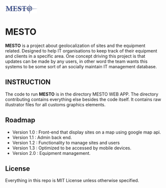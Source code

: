 ![MESTO](/contributing/logo/mesto.png)
# MESTO 
**MESTO** is a project about geolocalization of sites and the equipment related. Designed to help IT organisations to keep track of their equipment and clients in a specific area.  One concept driving this project is that updates can be made by any users, in other word the team wants this systems to be some sort of an socially maintain IT management database.

## INSTRUCTION
The code to run **MESTO** is in the directory MESTO WEB APP.  The directory contributing contains everything else besides the code itself.  It contains raw illustrator files for all customs graphics elements.

## Roadmap 
* Version 1.0 : Front-end that display sites on a map using google map api.
* Version 1.1 : Admin back end.
* Version 1.2 : Functionality to manage sites and users
* Version 1.3 : Optimized to be accessed by mobile devices.
* Version 2.0 : Equipment management.

## License
Everything in this repo is MIT License unless otherwise specified.
